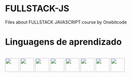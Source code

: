 # FULLSTACK-JS
Files about FULLSTACK JAVASCRIPT course by Onebitcode

# Linguagens de aprendizado
<br>
<div style=" display: inline">
<img src="https://cdn.jsdelivr.net/gh/devicons/devicon/icons/html5/html5-original.svg" width="45" />
<img src="https://cdn.jsdelivr.net/gh/devicons/devicon/icons/css3/css3-original.svg" width="45" />
<img src="https://cdn.jsdelivr.net/gh/devicons/devicon/icons/bootstrap/bootstrap-original.svg" width="45" />
<img src="https://cdn.jsdelivr.net/gh/devicons/devicon/icons/javascript/javascript-original.svg" width="45" />
<img src="https://cdn.jsdelivr.net/gh/devicons/devicon/icons/react/react-original.svg" width="45" />
<img src="https://cdn.jsdelivr.net/gh/devicons/devicon/icons/nodejs/nodejs-original.svg" width="45" />
<img src="https://cdn.jsdelivr.net/gh/devicons/devicon/icons/typescript/typescript-original.svg" width="45" />
<img src="https://cdn.jsdelivr.net/gh/devicons/devicon/icons/sass/sass-original.svg" width="45" />
</div>
